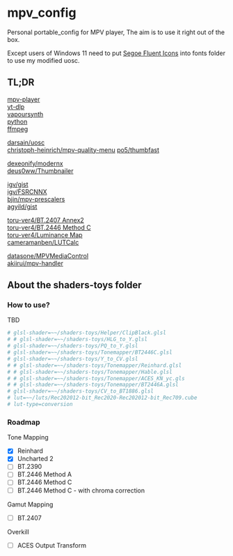# mpv_config

Personal portable_config for MPV player, The aim is to use it right out of the box.

Except users of Windows 11 need to put [Segoe Fluent Icons](https://aka.ms/SegoeFluentIcons) into fonts folder to use my modified uosc.

## TL;DR

[mpv-player](https://github.com/shinchiro/mpv-winbuild-cmake/releases)  
[yt-dlp](https://github.com/yt-dlp/yt-dlp/releases)  
[vapoursynth](https://github.com/vapoursynth/vapoursynth/releases)  
[python](https://www.python.org/downloads)  
[ffmpeg](https://www.gyan.dev/ffmpeg/builds/#release-builds)

[darsain/uosc](https://github.com/darsain/uosc)  
[christoph-heinrich/mpv-quality-menu](https://github.com/christoph-heinrich/mpv-quality-menu)
[po5/thumbfast](https://github.com/po5/thumbfast)

[dexeonify/modernx](https://github.com/dexeonify/mpv-config/blob/main/scripts/modernx.lua)  
[deus0ww/Thumbnailer](https://github.com/deus0ww/mpv-conf/tree/master/scripts)

[igv/gist](https://gist.github.com/igv)  
[igv/FSRCNNX](https://github.com/igv/FSRCNN-TensorFlow/releases)  
[bjin/mpv-prescalers](https://github.com/bjin/mpv-prescalers/tree/master/vulkan/compute)  
[agyild/gist](https://gist.github.com/agyild)

[toru-ver4/BT.2407 Annex2](https://trev16.hatenablog.com/entry/2020/06/07/094646)  
[toru-ver4/BT.2446 Method C](https://trev16.hatenablog.com/entry/2020/08/01/131907)  
[toru-ver4/Luminance Map](https://trev16.hatenablog.com/entry/2020/04/26/190416)  
[cameramanben/LUTCalc](https://cameramanben.github.io/LUTCalc/LUTCalc/index.html)

[datasone/MPVMediaControl](https://github.com/datasone/MPVMediaControl)  
[akiirui/mpv-handler](https://github.com/akiirui/mpv-handler)

## About the shaders-toys folder

### How to use?

TBD

```cfg
# glsl-shader=~~/shaders-toys/Helper/ClipBlack.glsl
# # glsl-shader=~~/shaders-toys/HLG_to_Y.glsl
# glsl-shader=~~/shaders-toys/PQ_to_Y.glsl
# glsl-shader=~~/shaders-toys/Tonemapper/BT2446C.glsl
# glsl-shader=~~/shaders-toys/Y_to_CV.glsl
# # glsl-shader=~~/shaders-toys/Tonemapper/Reinhard.glsl
# # glsl-shader=~~/shaders-toys/Tonemapper/Hable.glsl
# # glsl-shader=~~/shaders-toys/Tonemapper/ACES_KN_yc.gls
# # glsl-shader=~~/shaders-toys/Tonemapper/BT2446A.glsl
# glsl-shader=~~/shaders-toys/CV_to_BT1886.glsl
# lut=~~/luts/Rec202012-bit_Rec2020-Rec202012-bit_Rec709.cube
# lut-type=conversion
```

### Roadmap

Tone Mapping

- [x] Reinhard
- [x] Uncharted 2
- [ ] BT.2390
- [ ] BT.2446 Method A
- [ ] BT.2446 Method C
- [ ] BT.2446 Method C - with chroma correction

Gamut Mapping

- [ ] BT.2407

Overkill

- [ ] ACES Output Transform
